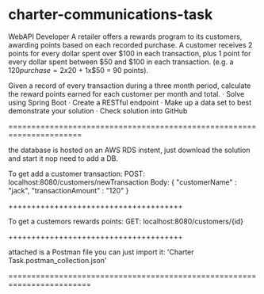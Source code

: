 # charter-communications-task

WebAPI Developer 
A retailer offers a rewards program to its customers, awarding points based on each recorded purchase.
A customer receives 2 points for every dollar spent over $100 in each transaction, plus 1 point for every dollar spent between $50 and $100 in each transaction.
(e.g. a $120 purchase = 2x$20 + 1x$50 = 90 points).

Given a record of every transaction during a three month period, calculate the reward points earned for each customer per month and total.
·       Solve using Spring Boot
·       Create a RESTful endpoint
·       Make up a data set to best demonstrate your solution
·       Check solution into GitHub

======================================================================

the database is hosted on an AWS RDS instent, just download the solution and start it nop need to add a DB.

To get add a customer transaction:
POST: localhost:8080/customers/newTransaction
Body: {
    "customerName" : "jack",
    "transactionAmount" : "120"
}

++++++++++++++++++++++++++++++++++++++

To get a custemors rewards points:
GET: localhost:8080/customers/{id}

++++++++++++++++++++++++++++++++++++++

attached is a Postman file you can just import it: 'Charter Task.postman_collection.json'

========================================================================

